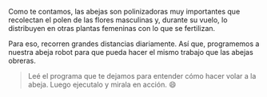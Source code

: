 <gs-attire
  attire-url="https://raw.githubusercontent.com/MumukiProject/mumuki-guia-gobstones-repeticion-simple-kids/master/assets/attires/config.json">
</gs-attire>
<gs-toolbox toolbox-url="https://raw.githubusercontent.com/MumukiProject/mumuki-guia-gobstones-repeticion-simple-kids/master/toolbox.xml"></gs-toolbox>

Como te contamos, las abejas son polinizadoras muy importantes que recolectan el polen de las flores masculinas y, durante su vuelo, lo distribuyen en otras plantas femeninas con lo que se fertilizan. 

Para eso, recorren grandes distancias diariamente. Así que, programemos a nuestra abeja robot para que pueda hacer el mismo trabajo que las abejas obreras.

> Leé el programa que te dejamos para entender cómo hacer volar a la abeja. Luego ejecutalo y mirala en acción. :smile: